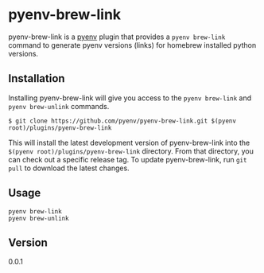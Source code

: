# pyenv-brew-link

pyenv-brew-link is a [pyenv](https://github.com/pyenv/pyenv) plugin that provides a `pyenv brew-link` command to generate pyenv versions (links) for homebrew installed python versions.


## Installation

Installing pyenv-brew-link will give you access to the `pyenv brew-link` and `pyenv brew-unlink` commands.

    $ git clone https://github.com/pyenv/pyenv-brew-link.git $(pyenv root)/plugins/pyenv-brew-link

This will install the latest development version of pyenv-brew-link into the `$(pyenv root)/plugins/pyenv-brew-link` directory. From that directory, you can check out a specific release tag.
To update pyenv-brew-link, run `git pull` to download the latest changes.


## Usage

    pyenv brew-link
    pyenv brew-unlink


## Version

0.0.1
